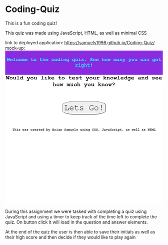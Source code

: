 # Coding-Quiz
This is a fun coding quiz!

This quiz was made using JavaScript, HTML, as well as minimal CSS

link to deployed application: https://samuels1996.github.io/Coding-Quiz/
mock-up: <img src="./assets/coding-quiz-mockup.png">

During this assignment we were tasked with completing a quiz using JavaScript and using a timer to keep track of the time left to complete the quiz. 
On button click it will load in the question and answer elements. 

At the end of the quiz the user is then able to save their initials as well as their high score and then decide if they would like to play again